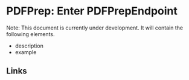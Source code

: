 # PDFPrep: Enter PDFPrepEndpoint

Note: This document is currently under development. It will contain the following elements.

- description
- example

## Links
